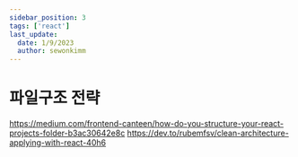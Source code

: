 ```yaml
---
sidebar_position: 3
tags: ['react']
last_update:
  date: 1/9/2023
  author: sewonkimm
---
```


# 파일구조 전략

https://medium.com/frontend-canteen/how-do-you-structure-your-react-projects-folder-b3ac30642e8c
https://dev.to/rubemfsv/clean-architecture-applying-with-react-40h6
